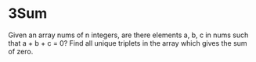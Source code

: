 # 3Sum
Given an array nums of n integers, are there elements a, b, c in nums such that a + b + c = 0? Find all unique triplets in the array which gives the sum of zero.
